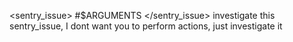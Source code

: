 <sentry_issue>
#$ARGUMENTS
</sentry_issue>
investigate this sentry_issue, I dont want you to perform actions, just investigate it